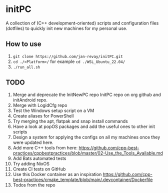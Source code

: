 # initPC

A collection of (C++ development-oriented) scripts and configuration files (dotfiles) to quickly init new machines for my personal use.

## How to use

1. `git clone https://github.com/jan-revay/initPC.git`
2. `cd ./<Platform>/` for example `cd ./WSL_Ubuntu_22.04/`
3. `./run_all.sh`

## TODO

1. Merge and deprecate the InitNewPC repo InitPC repo on org github and initAndroid repo.
2. Merge with LogidCfg repo
3. Test the Windows setup script on a VM
4. Create aliases for PowerShell
5. Try merging the apt, flatpak and snap install commands
6. Have a look at popOS packages and add the useful ones to other init scripts
7. Design a system for applying the configs on all my machines once they
   were updated here.
8. Add more C++ tools from here: <https://github.com/cpp-best-practices/cppbestpractices/blob/master/02-Use_the_Tools_Available.md>
9. Add Bats automated tests
10. Try adding NixOS
11. Create CI tests on GitHub
12. Use this Docker container as an inspiration <https://github.com/cpp-best-practices/cmake_template/blob/main/.devcontainer/Dockerfile>
13. Todos from the repo

